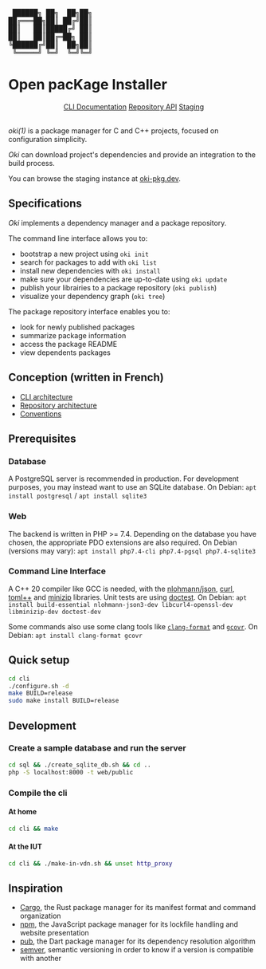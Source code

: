 <pre>
 ██████╗ ██╗  ██╗██╗
██╔═══██╗██║ ██╔╝██║
██║   ██║█████╔╝ ██║
██║   ██║██╔═██╗ ██║
╚██████╔╝██║  ██╗██║
 ╚═════╝ ╚═╝  ╚═╝╚═╝
</pre>

Open pacKage Installer
======================

<div align="center">
<a href="https://codefirst.iut.uca.fr/documentation/oki/book/oki/">CLI Documentation</a>
<a href="https://codefirst.iut.uca.fr/swagger?url=/git/oki/oki/raw/branch/main/oki-api.yaml">Repository API</a>
<a href="https://oki-pkg.dev">Staging</a>
</div>
<br>

*oki(1)* is a package manager for C and C++ projects, focused on configuration simplicity.

*Oki* can download project's dependencies and provide an integration to the build process.

You can browse the staging instance at [oki-pkg.dev](https://oki-pkg.dev).

Specifications
--------------

*Oki* implements a dependency manager and a package repository.

The command line interface allows you to:

- bootstrap a new project using `oki init`
- search for packages to add with `oki list`
- install new dependencies with `oki install`
- make sure your dependencies are up-to-date using `oki update`
- publish your librairies to a package repository (`oki publish`)
- visualize your dependency graph (`oki tree`)

The package repository interface enables you to:

- look for newly published packages
- summarize package information
- access the package README
- view dependents packages

Conception (written in French)
------------------------------

- [CLI architecture](cli/ARCHITECTURE.md)
- [Repository architecture](web/ARCHITECTURE.md)
- [Conventions](CONVENTIONS.md)

Prerequisites
-------------

### Database
A PostgreSQL server is recommended in production. For development purposes, you may instead want to use an SQLite database.
On Debian: `apt install postgresql` / `apt install sqlite3`

### Web
The backend is written in PHP >= 7.4.
Depending on the database you have chosen, the appropriate PDO extensions are also required.
On Debian (versions may vary): `apt install php7.4-cli php7.4-pgsql php7.4-sqlite3`

### Command Line Interface
A C++ 20 compiler like GCC is needed, with the [nlohmann/json](https://github.com/nlohmann/json), [curl](https://github.com/curl/curl), [toml++](https://github.com/marzer/tomlplusplus) and [minizip](https://github.com/madler/zlib/tree/master/contrib/minizip) libraries. Unit tests are using [doctest](https://github.com/doctest/doctest).
On Debian: `apt install build-essential nlohmann-json3-dev libcurl4-openssl-dev libminizip-dev doctest-dev`

Some commands also use some clang tools like [`clang-format`](https://clang.llvm.org/docs/ClangFormat.html) and [`gcovr`](https://github.com/gcovr/gcovr).
On Debian: `apt install clang-format gcovr`

Quick setup
-----------

```bash
cd cli
./configure.sh -d
make BUILD=release
sudo make install BUILD=release
```

Development
-----------

### Create a sample database and run the server
```bash
cd sql && ./create_sqlite_db.sh && cd ..
php -S localhost:8000 -t web/public
```

### Compile the cli
#### At home
```bash
cd cli && make
```
#### At the IUT
```bash
cd cli && ./make-in-vdn.sh && unset http_proxy
```

Inspiration
-----------

- [Cargo](https://doc.rust-lang.org/stable/cargo/), the Rust package manager for its manifest format and command organization
- [npm](https://www.npmjs.com), the JavaScript package manager for its lockfile handling and website presentation
- [pub](https://dart.dev/tools/pub/cmd), the Dart package manager for its dependency resolution algorithm
- [semver](https://semver.org), semantic versioning in order to know if a version is compatible with another
